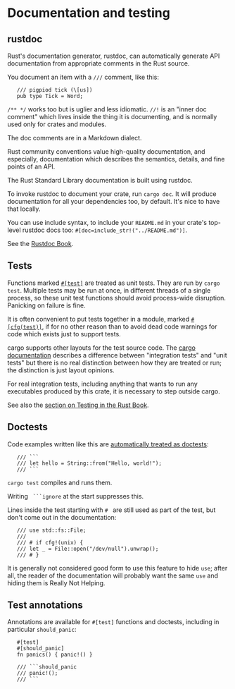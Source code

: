 Documentation and testing
=========================

[comment]: # ( Copyright 2021 Ian Jackson and contributors  )
[comment]: # ( SPDX-License-Identifier: MIT                 )
[comment]: # ( There is NO WARRANTY.                        )

rustdoc
-------

Rust's documentation generator, rustdoc,
can automatically generate API documentation
from appropriate comments in the Rust source.

You document an item with a `///` comment, like this:


```
   /// pigpiod tick (\[us])
   pub type Tick = Word;
```

`/** */` works too but is uglier and less idiomatic.
`//!` is an "inner doc comment" which lives inside
the thing it is documenting,
and is normally used only for crates and modules.

The doc comments are in a Markdown dialect.

Rust community conventions value high-quality documentation,
and especially, documentation which describes
the semantics, details, and fine points of an API.

The Rust Standard Library documentation is built using rustdoc.

To invoke rustdoc to document your crate, run `cargo doc`.
It will produce documentation for all your dependencies too,
by default.
It's nice to have that locally.

You can use include syntax,
to include your `README.md`
in your crate's top-level rustdoc docs too:
`#[doc=include_str!("../README.md")]`.

See the [Rustdoc Book](https://doc.rust-lang.org/rustdoc/).


Tests
-----

Functions marked
[`#[test]`](https://doc.rust-lang.org/reference/attributes/testing.html)
are treated as unit tests.
They are run by `cargo test`.
Multiple tests may be run at once,
in different threads of a single process,
so these unit test functions should avoid process-wide disruption.
Panicking on failure is fine.

It is often convenient to put tests together in a module,
marked
[`#[cfg(test)]`](https://doc.rust-lang.org/reference/conditional-compilation.html),
if for no other reason than to avoid dead code warnings
for code which exists just to support tests.

cargo supports other layouts for the test source code.
The
[cargo documentation](https://doc.rust-lang.org/cargo/reference/cargo-targets.html?highlight=test#tests)
describes
a difference between "integration tests" and "unit tests"
but there is no real distinction between how they are treated or run;
the distinction is just layout opinions.

For real integration tests,
including anything that wants to run any executables
produced by this crate,
it is necessary to step outside cargo.

See also the
[section on Testing in the Rust Book](https://doc.rust-lang.org/book/ch11-00-testing.html).


Doctests
--------

Code examples written like this are
[automatically treated as doctests](https://doc.rust-lang.org/book/ch14-02-publishing-to-crates-io.html#documentation-comments-as-tests):


```
   /// ```
   /// let hello = String::from("Hello, world!");
   /// ```
```

`cargo test` compiles and runs them.

Writing ` ```ignore` at the start suppresses this.

Lines inside the test starting with `# ` are
still used as part of the test,
but don't come out in the documentation:

```
   /// use std::fs::File;
   ///
   /// # if cfg!(unix) {
   /// let _ = File::open("/dev/null").unwrap();
   /// # }
```

It is generally not considered good form
to use this feature to hide `use`;
after all,
the reader of the documentation will probably want the same `use`
and hiding them is Really Not Helping.


Test annotations
----------------

Annotations are available for `#[test]` functions and doctests,
including in particular `should_panic`:

```
   #[test]
   #[should_panic]
   fn panics() { panic!() }
```

```
   /// ```should_panic
   /// panic!();
   /// ```
```
